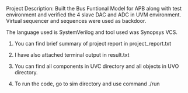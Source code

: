 Project Description: Built the Bus Funtional Model for APB along with test environment and verified the 4 slave DAC and ADC in UVM environment. 
Virtual sequencer and sequences were used as backdoor.

The language used is SystemVerilog and tool used was Synopsys VCS.

1. You can find brief summary of project report in project_report.txt 

2. I have also attached terminal output in result.txt 

3. You can find all components in UVC directory and all objects in UVO directory.

4. To run the code, go to sim directory and use command ./run